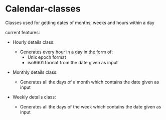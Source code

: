 # Calendar-classes
Classes used for getting dates of months, weeks and hours within a day

current features:

- Hourly details class:
     - Generates every hour in a day in the form of:
         - Unix epoch format
         - iso8601 format
         from the date given as input
         
- Monthly details class:
     - Generates all the days of a month which contains the date given as input

- Weekly details class:
     - Generates all the days of the week which contains the date given as input
